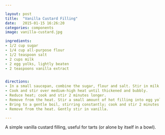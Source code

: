```yaml
---

layout: post
title:  "Vanilla Custard Filling"
date:   2015-01-15 16:26:20
categories: components
image: vanilla-custard.jpg

ingredients:
- 1/2 cup sugar
- 1/4 cup all-purpose flour
- 1/2 teaspoon salt
- 2 cups milk
- 2 egg yolks, lightly beaten
- 2 teaspoons vanilla extract


directions:
- In a small saucepan, combine the sugar, flour and salt. Stir in milk until smooth.
- Cook and stir over medium-high heat until thickened and bubbly.
- Reduce heat; cook and stir 2 minutes longer.
- Remove from the heat. Stir a small amount of hot filling into egg yolks; return all to the pan.
- Bring to a gentle boil, stirring constantly; cook and stir 2 minutes longer.
- Remove from the heat. Gently stir in vanilla.

---
```


A simple vanilla custard filling, useful for tarts (or alone by itself in a bowl).